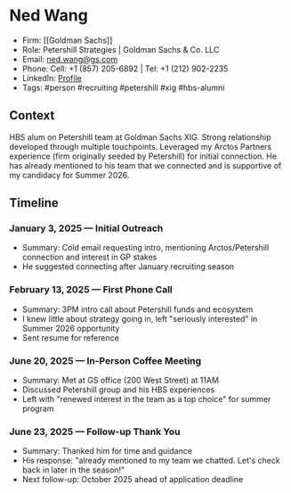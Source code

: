 # Ned Wang
- Firm: [[Goldman Sachs]]
- Role: Petershill Strategies | Goldman Sachs & Co. LLC
- Email: ned.wang@gs.com
- Phone: Cell: +1 (857) 205-6892 | Tel: +1 (212) 902-2235
- LinkedIn: [Profile](https://www.linkedin.com/in/ned-wang/)
- Tags: #person #recruiting #petershill #xig #hbs-alumni

## Context
HBS alum on Petershill team at Goldman Sachs XIG. Strong relationship developed through multiple touchpoints. Leveraged my Arctos Partners experience (firm originally seeded by Petershill) for initial connection. He has already mentioned to his team that we connected and is supportive of my candidacy for Summer 2026.

## Timeline
### January 3, 2025 — Initial Outreach
- Summary: Cold email requesting intro, mentioning Arctos/Petershill connection and interest in GP stakes
- He suggested connecting after January recruiting season

### February 13, 2025 — First Phone Call
- Summary: 3PM intro call about Petershill funds and ecosystem
- I knew little about strategy going in, left "seriously interested" in Summer 2026 opportunity
- Sent resume for reference

### June 20, 2025 — In-Person Coffee Meeting
- Summary: Met at GS office (200 West Street) at 11AM
- Discussed Petershill group and his HBS experiences
- Left with "renewed interest in the team as a top choice" for summer program

### June 23, 2025 — Follow-up Thank You
- Summary: Thanked him for time and guidance
- His response: "already mentioned to my team we chatted. Let's check back in later in the season!"
- Next follow-up: October 2025 ahead of application deadline
